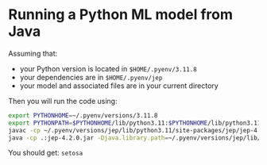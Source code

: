 # Running a Python ML model from Java

Assuming that:
- your Python version is located in `$HOME/.pyenv/3.11.8`
- your dependencies are in `$HOME/.pyenv/jep`
- your model and associated files are in your current directory

Then you will run the code using:

```bash
export PYTHONHOME=~/.pyenv/versions/3.11.8
export PYTHONPATH=$PYTHONHOME/lib/python3.11:$PYTHONHOME/lib/python3.11/site-packages:~/.pyenv/versions/jep/lib/python3.11/site-packages:.
javac -cp ~/.pyenv/versions/jep/lib/python3.11/site-packages/jep/jep-4.2.0.jar RunPythonWithJep.java
java -cp .:jep-4.2.0.jar -Djava.library.path=~/.pyenv/versions/jep/lib/python3.11/site-packages/jep RunPythonWithJep 5.1 3.5 1.4 0.2
```

You should get: `setosa`
